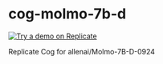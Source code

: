 # cog-molmo-7b-d

[![Try a demo on Replicate](https://replicate.com/zsxkib/molmo-7b/badge)](https://replicate.com/zsxkib/molmo-7b)

Replicate Cog for allenai/Molmo-7B-D-0924
